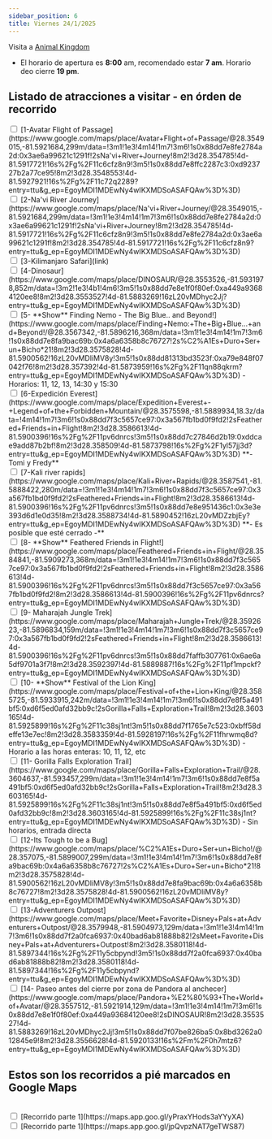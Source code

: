 ```yaml
---
sidebar_position: 6
title: Viernes 24/1/2025
---
```


Visita a [Animal Kingdom](https://www.google.com.ar/maps/place/Disney's+Animal+Kingdom/@28.3574423,-81.5931537,17z/data=!3m1!4b1!4m6!3m5!1s0x88dd81a33dfde1fd:0x3438044622233fbb!8m2!3d28.3574423!4d-81.5905788!16zL20vMDJoends?entry=ttu&g_ep=EgoyMDI1MDEwMS4wIKXMDSoASAFQAw%3D%3D)

- El horario de apertura es **8:00** am, recomendado estar **7 am**. Horario deo cierre **19 pm**.


## Listado de atracciones a visitar - en órden de recorrido

<input type="checkbox" id="task1" />
<label for="task1">[1-Avatar Flight of Passage](https://www.google.com/maps/place/Avatar+Flight+of+Passage/@28.3549015,-81.5921684,299m/data=!3m1!1e3!4m14!1m7!3m6!1s0x88dd7e8fe2784a2d:0x3ae6a99621c1291f!2sNa'vi+River+Journey!8m2!3d28.354785!4d-81.5917721!16s%2Fg%2F11c6cfz8n9!3m5!1s0x88dd7e8ffc2287c3:0xd923727b2a77ce95!8m2!3d28.3548553!4d-81.5927921!16s%2Fg%2F11c72q2289?entry=ttu&g_ep=EgoyMDI1MDEwNy4wIKXMDSoASAFQAw%3D%3D) </label>

<br />

<input type="checkbox" id="task2" />
<label for="task2">[2-Na'vi River Journey](https://www.google.com/maps/place/Na'vi+River+Journey/@28.3549015,-81.5921684,299m/data=!3m1!1e3!4m14!1m7!3m6!1s0x88dd7e8fe2784a2d:0x3ae6a99621c1291f!2sNa'vi+River+Journey!8m2!3d28.354785!4d-81.5917721!16s%2Fg%2F11c6cfz8n9!3m5!1s0x88dd7e8fe2784a2d:0x3ae6a99621c1291f!8m2!3d28.354785!4d-81.5917721!16s%2Fg%2F11c6cfz8n9?entry=ttu&g_ep=EgoyMDI1MDEwNy4wIKXMDSoASAFQAw%3D%3D) </label>

<br />

<input type="checkbox" id="task3" />
<label for="task3">[3-Kilimanjaro Safari](link) </label>

<br />

<input type="checkbox" id="task4" />
<label for="task4">[4-Dinosaur](https://www.google.com/maps/place/DINOSAUR/@28.3553526,-81.5931978,852m/data=!3m2!1e3!4b1!4m6!3m5!1s0x88dd7e8e1f0f80ef:0xa449a93684120ee8!8m2!3d28.3553527!4d-81.5883269!16zL20vMDhyc2Jj?entry=ttu&g_ep=EgoyMDI1MDEwNy4wIKXMDSoASAFQAw%3D%3D) </label>

<br />

<input type="checkbox" id="task5" />
<label for="task5">[5- **Show** Finding Nemo - The Big Blue.. and Beyond!](https://www.google.com/maps/place/Finding+Nemo:+The+Big+Blue...+and+Beyond!/@28.3567342,-81.5896216,368m/data=!3m1!1e3!4m14!1m7!3m6!1s0x88dd7e8fa9bac69b:0x4a6a6358b8c76727!2s%C2%A1Es+Duro+Ser+un+Bicho*21!8m2!3d28.3575828!4d-81.5900562!16zL20vMDliMV8y!3m5!1s0x88dd81313bd3523f:0xa79e848f07042f76!8m2!3d28.357392!4d-81.5873959!16s%2Fg%2F11qn88qkrm?entry=ttu&g_ep=EgoyMDI1MDEwNy4wIKXMDSoASAFQAw%3D%3D) - Horarios: 11, 12, 13, 14:30 y 15:30 </label>

<br />

<input type="checkbox" id="task6" />
<label for="task6">[6-Expedición Everest](https://www.google.com/maps/place/Expedition+Everest+-+Legend+of+the+Forbidden+Mountain/@28.3575598,-81.5889934,18.3z/data=!4m14!1m7!3m6!1s0x88dd7f3c5657ce97:0x3a567fb1bd0f9fd2!2sFeathered+Friends+in+Flight!8m2!3d28.3586613!4d-81.5900396!16s%2Fg%2F11pv6dnrcs!3m5!1s0x88dd7c27846d2b19:0xddcae9add87b2bf!8m2!3d28.358509!4d-81.5873798!16s%2Fg%2F1yl57jj3d?entry=ttu&g_ep=EgoyMDI1MDEwNy4wIKXMDSoASAFQAw%3D%3D) **- Tomi y Fredy**</label>

<br />

<input type="checkbox" id="task7" />
<label for="task7">[7-Kali river rapids](https://www.google.com/maps/place/Kali+River+Rapids/@28.3587541,-81.5888422,280m/data=!3m1!1e3!4m14!1m7!3m6!1s0x88dd7f3c5657ce97:0x3a567fb1bd0f9fd2!2sFeathered+Friends+in+Flight!8m2!3d28.3586613!4d-81.5900396!16s%2Fg%2F11pv6dnrcs!3m5!1s0x88dd7e8e951436c1:0x3e3e393d6d1e0d35!8m2!3d28.3588734!4d-81.5890452!16zL20vMDZzbjEy?entry=ttu&g_ep=EgoyMDI1MDEwNy4wIKXMDSoASAFQAw%3D%3D) **- Es posible que esté cerrado -**</label>

<br />

<input type="checkbox" id="task8" />
<label for="task8">[8- **Show** Feathered Friends in Flight!](https://www.google.com/maps/place/Feathered+Friends+in+Flight/@28.3584841,-81.5909273,368m/data=!3m1!1e3!4m14!1m7!3m6!1s0x88dd7f3c5657ce97:0x3a567fb1bd0f9fd2!2sFeathered+Friends+in+Flight!8m2!3d28.3586613!4d-81.5900396!16s%2Fg%2F11pv6dnrcs!3m5!1s0x88dd7f3c5657ce97:0x3a567fb1bd0f9fd2!8m2!3d28.3586613!4d-81.5900396!16s%2Fg%2F11pv6dnrcs?entry=ttu&g_ep=EgoyMDI1MDEwNy4wIKXMDSoASAFQAw%3D%3D) </label>

<br />

<input type="checkbox" id="task9" />
<label for="task9">[9- Maharajah Jungle Trek](https://www.google.com/maps/place/Maharajah+Jungle+Trek/@28.3592623,-81.5896834,159m/data=!3m1!1e3!4m14!1m7!3m6!1s0x88dd7f3c5657ce97:0x3a567fb1bd0f9fd2!2sFeathered+Friends+in+Flight!8m2!3d28.3586613!4d-81.5900396!16s%2Fg%2F11pv6dnrcs!3m5!1s0x88dd7faffb307761:0x6ae6a5df9701a3f7!8m2!3d28.3592397!4d-81.5889887!16s%2Fg%2F11pf1mpckf?entry=ttu&g_ep=EgoyMDI1MDEwNy4wIKXMDSoASAFQAw%3D%3D) </label>


<br />

<input type="checkbox" id="task10" />
<label for="task10">[10- **Show** Festival of the Lion King](https://www.google.com/maps/place/Festival+of+the+Lion+King/@28.3585725,-81.5933915,242m/data=!3m1!1e3!4m14!1m7!3m6!1s0x88dd7e8f5a491bf5:0xd6f5ed0afd32bb9c!2sGorilla+Falls+Exploration+Trail!8m2!3d28.3603165!4d-81.5925899!16s%2Fg%2F11c38sj1nt!3m5!1s0x88dd7f1765e7c523:0xbff58deffe13e7ec!8m2!3d28.3583359!4d-81.5928197!16s%2Fg%2F11fhrwmq8d?entry=ttu&g_ep=EgoyMDI1MDEwNy4wIKXMDSoASAFQAw%3D%3D) - Horario a las horas enteras: 10, 11, 12, etc </label>

<br />

<input type="checkbox" id="task11" />
<label for="task11">[11- Gorilla Falls Exploration Trail](https://www.google.com/maps/place/Gorilla+Falls+Exploration+Trail/@28.3604637,-81.593457,299m/data=!3m1!1e3!4m14!1m7!3m6!1s0x88dd7e8f5a491bf5:0xd6f5ed0afd32bb9c!2sGorilla+Falls+Exploration+Trail!8m2!3d28.3603165!4d-81.5925899!16s%2Fg%2F11c38sj1nt!3m5!1s0x88dd7e8f5a491bf5:0xd6f5ed0afd32bb9c!8m2!3d28.3603165!4d-81.5925899!16s%2Fg%2F11c38sj1nt?entry=ttu&g_ep=EgoyMDI1MDEwNy4wIKXMDSoASAFQAw%3D%3D) - Sin horarios, entrada directa </label>

<br />

<input type="checkbox" id="task12" />
<label for="task12">[12-Its Tough to be a Bug](https://www.google.com/maps/place/%C2%A1Es+Duro+Ser+un+Bicho!/@28.357075,-81.5899007,299m/data=!3m1!1e3!4m14!1m7!3m6!1s0x88dd7e8fa9bac69b:0x4a6a6358b8c76727!2s%C2%A1Es+Duro+Ser+un+Bicho*21!8m2!3d28.3575828!4d-81.5900562!16zL20vMDliMV8y!3m5!1s0x88dd7e8fa9bac69b:0x4a6a6358b8c76727!8m2!3d28.3575828!4d-81.5900562!16zL20vMDliMV8y?entry=ttu&g_ep=EgoyMDI1MDEwNy4wIKXMDSoASAFQAw%3D%3D) </label>

<br />

<input type="checkbox" id="task13" />
<label for="task13">[13-Adventurers Outpost](https://www.google.com/maps/place/Meet+Favorite+Disney+Pals+at+Adventurers+Outpost/@28.3579948,-81.5904973,129m/data=!3m1!1e3!4m14!1m7!3m6!1s0x88dd7f2a0fca6937:0x40bad6ab81888b82!2sMeet+Favorite+Disney+Pals+at+Adventurers+Outpost!8m2!3d28.3580118!4d-81.5897344!16s%2Fg%2F11y5cbpynd!3m5!1s0x88dd7f2a0fca6937:0x40bad6ab81888b82!8m2!3d28.3580118!4d-81.5897344!16s%2Fg%2F11y5cbpynd?entry=ttu&g_ep=EgoyMDI1MDEwNy4wIKXMDSoASAFQAw%3D%3D) </label>


<br />

<input type="checkbox" id="task14" />
<label for="task14">[14- Paseo antes del cierre por zona de Pandora al anchecer](https://www.google.com/maps/place/Pandora+%E2%80%93+The+World+of+Avatar/@28.3557512,-81.5921914,129m/data=!3m1!1e3!4m14!1m7!3m6!1s0x88dd7e8e1f0f80ef:0xa449a93684120ee8!2sDINOSAUR!8m2!3d28.3553527!4d-81.5883269!16zL20vMDhyc2Jj!3m5!1s0x88dd7f07be826ba5:0x8bd3262a012845e9!8m2!3d28.3556628!4d-81.5920133!16s%2Fm%2F0h7mtz6?entry=ttu&g_ep=EgoyMDI1MDEwNy4wIKXMDSoASAFQAw%3D%3D) </label>


## Estos son los recorridos a pié marcados en Google Maps

<br />

<input type="checkbox" id="task15" />
<label for="task15">[Recorrido parte 1](https://maps.app.goo.gl/yPraxYHods3aYYyXA) </label>


<br />

<input type="checkbox" id="task16" />
<label for="task16">[Recorrido parte 1](https://maps.app.goo.gl/jpQvpzNAT7geTWS87) </label>

